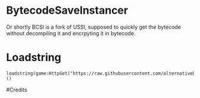 # BytecodeSaveInstancer 
Or shortly BCSI is a fork of USSI, supposed to quickly get the bytecode without decompiling it and encrpyting it in bytecode.



# Loadstring
```luau
loadstring(game:HttpGet("https://raw.githubusercontent.com/alternativebyte/BytecodeSaveInstancer/main/loadstring.luau",true))()
```
#Credits
